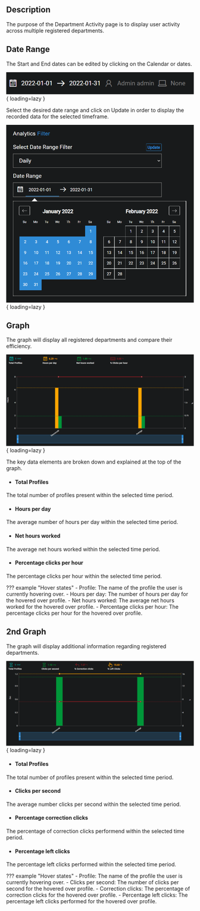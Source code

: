 ## Description
The purpose of the Department Activity page is to display user activity across multiple registered departments.

## Date Range
The Start and End dates can be edited by clicking on the Calendar or dates.

![!Date Range](../../screenshots/analytics/overview/dateRange.png){ loading=lazy  }

Select the desired date range and click on Update in order to display the recorded data for the selected timeframe.

![!Date Range Selected](../../screenshots/analytics/overview/dateRangeSelect.png){ loading=lazy  }

## Graph
The graph will display all registered departments and compare their efficiency.

![!Graph](../../screenshots/analytics/departmentActivity/graph.png){ loading=lazy  }

The key data elements are broken down and explained at the top of the graph.

- #### Total Profiles
The total number of profiles present within the selected time period.

- #### Hours per day
The average number of hours per day within the selected time period.

- #### Net hours worked
The average net hours worked within the selected time period.

- #### Percentage clicks per hour
The percentage clicks per hour within the selected time period.

??? example "Hover states"
    - Profile: The name of the profile the user is currently hovering over.
    - Hours per day: The number of hours per day for the hovered over profile.
    - Net hours worked: The average net hours worked for the hovered over profile.
    - Percentage clicks per hour: The percentage clicks per hour for the hovered over profile.

## 2nd Graph
The graph will display additional information regarding registered departments.

![!Graph](../../screenshots/analytics/departmentActivity/graph2.png){ loading=lazy  }

- #### Total Profiles
The total number of profiles present within the selected time period.

- #### Clicks per second
The average number clicks per second within the selected time period.

- #### Percentage correction clicks
The percentage of correction clicks performend within the selected time period.

- #### Percentage left clicks
The percentage left clicks performed within the selected time period.

??? example "Hover states"
    - Profile: The name of the profile the user is currently hovering over.
    - Clicks per second: The number of clicks per second for the hovered over profile.
    - Correction clicks: The percentage of correction clicks for the hovered over profile.
    - Percentage left clicks: The percentage left clicks performed for the hovered over profile.